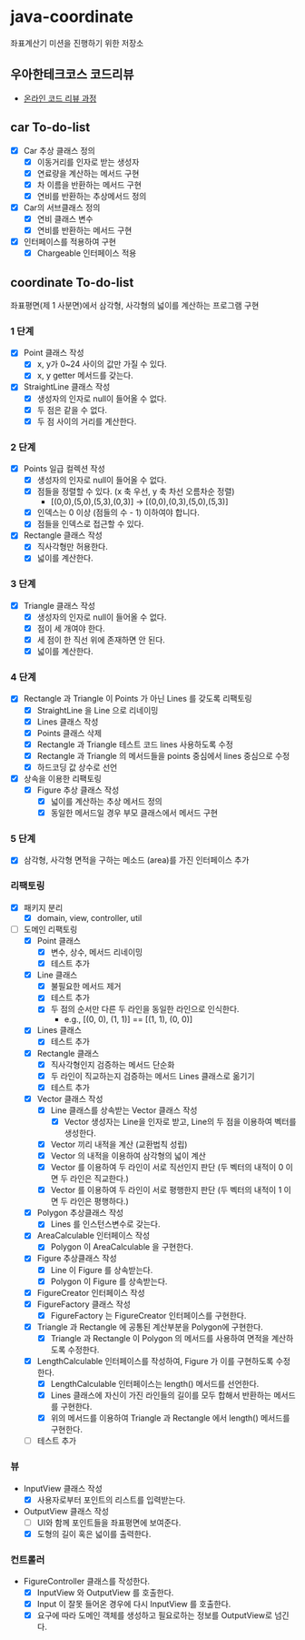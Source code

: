 # java-coordinate
좌표계산기 미션을 진행하기 위한 저장소

## 우아한테크코스 코드리뷰
* [온라인 코드 리뷰 과정](https://github.com/woowacourse/woowacourse-docs/blob/master/maincourse/README.md)


## car To-do-list

- [x] Car 추상 클래스 정의
    - [x] 이동거리를 인자로 받는 생성자
    - [x] 연료량을 계산하는 메서드 구현
    - [x] 차 이름을 반환하는 메서드 구현
    - [x] 연비를 반환하는 추상메서드 정의
- [x] Car의 서브클래스 정의
    - [x] 연비 클래스 변수
    - [x] 연비를 반환하는 메서드 구현
- [x] 인터페이스를 적용하여 구현
    - [x] Chargeable 인터페이스 적용
    
## coordinate To-do-list

좌표평면(제 1 사분면)에서 삼각형, 사각형의 넓이를 계산하는 프로그램 구현

### 1 단계
- [x] Point 클래스 작성
    - [x] x, y가 0~24 사이의 값만 가질 수 있다.
    - [x] x, y getter 메서드를 갖는다.
- [x] StraightLine 클래스 작성
    - [x] 생성자의 인자로 null이 들어올 수 없다.
    - [x] 두 점은 같을 수 없다.
    - [x] 두 점 사이의 거리를 계산한다.
    
### 2 단계
- [x] Points 일급 컬렉션 작성
    - [x] 생성자의 인자로 null이 들어올 수 없다.
    - [x] 점들을 정렬할 수 있다. (x 축 우선, y 축 차선 오름차순 정렬)
        - [(0,0),(5,0),(5,3),(0,3)] -> [(0,0),(0,3),(5,0),(5,3)]
    - [x] 인덱스는 0 이상 (점들의 수 - 1) 이하여야 합니다.
    - [x] 점들을 인덱스로 접근할 수 있다.
- [x] Rectangle 클래스 작성
    - [x] 직사각형만 허용한다.
    - [x] 넓이를 계산한다.

### 3 단계
- [x] Triangle 클래스 작성
    - [x] 생성자의 인자로 null이 들어올 수 없다.
    - [x] 점이 세 개여야 한다.
    - [x] 세 점이 한 직선 위에 존재하면 안 된다.
    - [x] 넓이를 계산한다.
   
### 4 단계
- [x] Rectangle 과 Triangle 이 Points 가 아닌 Lines 를 갖도록 리팩토링
    - [x] StraightLine 을 Line 으로 리네이밍
    - [x] Lines 클래스 작성
    - [x] Points 클래스 삭제
    - [x] Rectangle 과 Triangle 테스트 코드 lines 사용하도록 수정
    - [x] Rectangle 과 Triangle 의 메서드들을 points 중심에서 lines 중심으로 수정
    - [x] 하드코딩 값 상수로 선언
    
- [x] 상속을 이용한 리팩토링
    - [x] Figure 추상 클래스 작성
        - [x] 넓이를 계산하는 추상 메서드 정의
        - [x] 동일한 메서드일 경우 부모 클래스에서 메서드 구현
        
### 5 단계
- [x] 삼각형, 사각형 면적을 구하는 메소드 (area)를 가진 인터페이스 추가 

### 리팩토링
- [x] 패키지 분리
    - [x] domain, view, controller, util
- [ ] 도메인 리팩토링
    - [x] Point 클래스
        - [x] 변수, 상수, 메서드 리네이밍
        - [x] 테스트 추가
    - [x] Line 클래스
        - [x] 불필요한 메서드 제거
        - [x] 테스트 추가
        - [x] 두 점의 순서만 다른 두 라인을 동일한 라인으로 인식한다.
            - e.g., [(0, 0), (1, 1)] == [(1, 1), (0, 0)]
    - [x] Lines 클래스
        - [x] 테스트 추가
    - [x] Rectangle 클래스 
        - [x] 직사각형인지 검증하는 메서드 단순화
        - [x] 두 라인이 직교하는지 검증하는 메서드 Lines 클래스로 옮기기
        - [x] 테스트 추가
    - [x] Vector 클래스 작성
        - [x] Line 클래스를 상속받는 Vector 클래스 작성
            - [x] Vector 생성자는 Line을 인자로 받고, Line의 두 점을 이용하여 벡터를 생성한다.
        - [x] Vector 끼리 내적을 계산 (교환법칙 성립)
        - [x] Vector 의 내적을 이용하여 삼각형의 넓이 계산
        - [x] Vector 를 이용하여 두 라인이 서로 직선인지 판단 (두 벡터의 내적이 0 이면 두 라인은 직교한다.)
        - [x] Vector 를 이용하여 두 라인이 서로 평행한지 판단 (두 벡터의 내적이 1 이면 두 라인은 평행하다.)
    - [x] Polygon 추상클래스 작성
        - [x] Lines 를 인스턴스변수로 갖는다.
    - [x] AreaCalculable 인터페이스 작성
        - [x] Polygon 이 AreaCalculable 을 구현한다.
    - [x] Figure 추상클래스 작성
        - [x] Line 이 Figure 를 상속받는다.
        - [x] Polygon 이 Figure 를 상속받는다.
    - [x] FigureCreator 인터페이스 작성
    - [x] FigureFactory 클래스 작성
        - [x] FigureFactory 는 FigureCreator 인터페이스를 구현한다.
    - [x] Triangle 과 Rectangle 에 공통된 계산부분을 Polygon에 구현한다.
        - [x] Triangle 과 Rectangle 이 Polygon 의 메서드를 사용하여 면적을 계산하도록 수정한다.
    - [x] LengthCalculable 인터페이스를 작성하여, Figure 가 이를 구현하도록 수정한다.
        - [x] LengthCalculable 인터페이스는 length() 메서드를 선언한다.
        - [x] Lines 클래스에 자신이 가진 라인들의 길이를 모두 합해서 반환하는 메서드를 구현한다.
        - [x] 위의 메서드를 이용하여 Triangle 과 Rectangle 에서 length() 메서드를 구현한다.
    - [ ] 테스트 추가

### 뷰
- InputView 클래스 작성
    - [x] 사용자로부터 포인트의 리스트를 입력받는다.
- OutputView 클래스 작성
    - [ ] UI와 함께 포인트들을 좌표평면에 보여준다.
    - [x] 도형의 길이 혹은 넓이를 출력한다.

### 컨트롤러
- FigureController 클래스를 작성한다.
    - [x] InputView 와 OutputView 를 호출한다.
    - [x] Input 이 잘못 들어온 경우에 다시 InputView 를 호출한다.
    - [x] 요구에 따라 도메인 객체를 생성하고 필요로하는 정보를 OutputView로 넘긴다.
